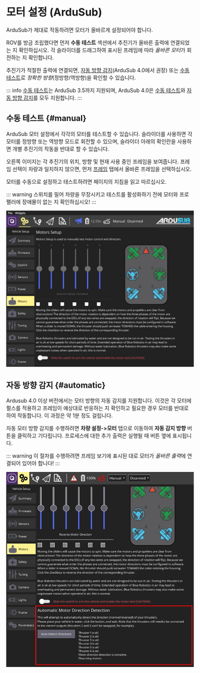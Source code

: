 # 모터 설정 (ArduSub)

ArduSub가 제대로 작동하려면 모터가 올바르게 설정되어야 합니다.

ROV를 방금 조립했다면 먼저 **수동 테스트** 섹션에서 추진기가 올바른 출력에 연결되었는 지 확인하십시오. 각 슬라이더를 드래그하여 표시된 프레임에 따라 *올바른 모터*가 회전하는 지 확인합니다.

추진기가 적절한 출력에 연결되면, [자동 방향 감지](#automatic)(ArduSub 4.0에서 권장) 또는 [수동 테스트](#manual)로 _정확한 방향_(정방향/역방향)을 확인할 수 있습니다.

::: info
[수동 테스트](#manual)는 ArduSub 3.5까지 지원되며, ArduSub 4.0은 [수동 테스트](#manual)와 [자동 방향 감지](#automatic)를 모두 지원합니다.
:::

## 수동 테스트 {#manual}

ArduSub 모터 설정에서 각각의 모터를 테스트할 수 있습니다. 슬라이더를 사용하면 각 모터를 정방향 또는 역방향 모드로 회전할 수 있으며, 슬라이더 아래의 확인란을 사용하면 개별 추진기의 작동을 반대로 할 수 있습니다.

오른쪽 이미지는 각 추진기의 위치, 방향 및 현재 사용 중인 프레임을 보여줍니다. 프레임 선택이 차량과 일치하지 않으면, 먼저 [프레임](../setup_view/airframe_ardupilot.md#ardusub) 탭에서 올바른 프레임을 선택하십시오.

모터를 수동으로 설정하고 테스트하려면 페이지의 지침을 읽고 따르십시오.

::: warning
스위치를 밀어 차량을 무장시키고 테스트를 활성화하기 전에 모터와 프로펠러에 장애물이 없는 지 확인하십시오!
:::

![Ardusub 모터 테스트](../../../assets/setup/motors-sub.jpg)

## 자동 방향 감지 {#automatic}

Ardusub 4.0 이상 버전에서는 모터 방향의 자동 감지를 지원합니다. 이것은 각 모터에 펄스를 적용하고 프레임이 예상대로 반응하는 지 확인하고 필요한 경우 모터를 반대로 하여 작동합니다. 이 과정은 약 1분 정도 걸립니다.

자동 모터 방향 감지를 수행하려면 **차량 설정->모터** 탭으로 이동하여 **자동 감지 방향** 버튼을 클릭하고 기다립니다. 프로세스에 대한 추가 출력은 실행될 때 버튼 옆에 표시됩니다.

::: warning
이 절차를 수행하려면 프레임 보기에 표시된 대로 모터가 *올바른 출력*에 연결되어 있어야 합니다!
:::

![Ardusub 모터 자동 설정](../../../assets/setup/motors-sub-auto.jpg)
